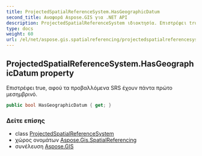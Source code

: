 ```yaml
---
title: ProjectedSpatialReferenceSystem.HasGeographicDatum
second_title: Αναφορά Aspose.GIS για .NET API
description: ProjectedSpatialReferenceSystem ιδιοκτησία. Επιστρέφει true αφού τα προβαλλόμενα SRS έχουν πάντα πρώτο μεσημβρινό.
type: docs
weight: 60
url: /el/net/aspose.gis.spatialreferencing/projectedspatialreferencesystem/hasgeographicdatum/
---
```

## ProjectedSpatialReferenceSystem.HasGeographicDatum property

Επιστρέφει true, αφού τα προβαλλόμενα SRS έχουν πάντα πρώτο μεσημβρινό.

```csharp
public bool HasGeographicDatum { get; }
```

### Δείτε επίσης

* class [ProjectedSpatialReferenceSystem](../)
* χώρος ονομάτων [Aspose.Gis.SpatialReferencing](../../projectedspatialreferencesystem/)
* συνέλευση [Aspose.GIS](../../../)


